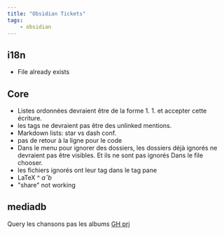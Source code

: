 ```yaml
---
title: "Obsidian Tickets"
tags:
    - obsidian
---
```


## i18n

- File already exists

## Core

- Listes ordonnées devraient être de la forme 1. 1.
  et accepter cette écriture.
- les tags ne devraient pas être des unlinked mentions.
- Markdown lists: star vs dash conf.
- pas de retour à la ligne pour le code
- Dans le menu pour ignorer des dossiers,
  les dossiers déjà ignorés ne devraient
  pas être visibles. Et ils ne sont pas ignorés
  Dans le file chooser.
- les fichiers ignorés ont leur tag dans le tag pane
- LaTeX ^ ${a}ˆ{b}$
- "share" not working

## mediadb

Query les chansons pas les albums
[GH prj](https://github.com/mProjectsCode/obsidian-media-db-plugin)
